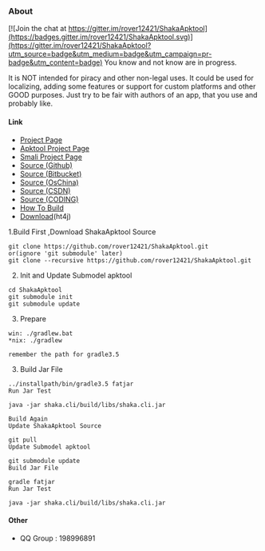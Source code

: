 ### About

[![Join the chat at https://gitter.im/rover12421/ShakaApktool](https://badges.gitter.im/rover12421/ShakaApktool.svg)](https://gitter.im/rover12421/ShakaApktool?utm_source=badge&utm_medium=badge&utm_campaign=pr-badge&utm_content=badge)
You know and not know are in progress.


It is NOT intended for piracy and other non-legal uses. It could be used for localizing, adding some features or support for custom platforms and other GOOD purposes. Just try to be fair with authors of an app, that you use and probably like.


#### Link
- [Project Page](http://www.rover12421.com/shakaapktool)
- [Apktool Project Page](http://ibotpeaches.github.io/Apktool/)
- [Smali Project Page](https://github.com/JesusFreke/smali/)
- [Source (Github)](https://github.com/rover12421/ShakaApktool/)
- [Source (Bitbucket)](https://bitbucket.org/Rover12421/shakaapktool)
- [Source (OsChina)](http://git.oschina.net/rover12421/ShakaApktool)
- [Source (CSDN)](https://code.csdn.net/rover12421/shakaapktool)
- [Source (CODING)](https://coding.net/u/rover12421/p/ShakaApktool)
- [How To Build](https://github.com/rover12421/ShakaApktool/wiki/How-To-Build)
- [Download](https://pan.baidu.com/s/1jIPOHZg)(ht4j)


1.Build First ,Download ShakaApktool Source

```
git clone https://github.com/rover12421/ShakaApktool.git
or(ignore 'git submodule' later) 
git clone --recursive https://github.com/rover12421/ShakaApktool.git 
```

2. Init and Update Submodel apktool

```
cd ShakaApktool
git submodule init
git submodule update
```
3. Prepare

```
win: ./gradlew.bat
*nix: ./gradlew

remember the path for gradle3.5
```

3. Build Jar File

```
../installpath/bin/gradle3.5 fatjar
Run Jar Test

java -jar shaka.cli/build/libs/shaka.cli.jar

Build Again
Update ShakaApktool Source

git pull
Update Submodel apktool

git submodule update
Build Jar File

gradle fatjar
Run Jar Test

java -jar shaka.cli/build/libs/shaka.cli.jar
```

#### Other
- QQ Group : 198996891
